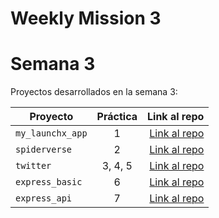 # Weekly Mission 3


# Semana 3

Proyectos desarrollados en la semana 3:

| Proyecto           | Práctica |                                                             Link al repo |
| ------------------ | :-------: | -----------------------------------------------------------------------: |
| `my_launchx_app` |     1     | [Link al repo](https://github.com/JoseAnayaR/my_launchx_app) |
| `spiderverse`    |     2     | [Link al repo](https://github.com/JoseAnayaR/spiderverse) |
| `twitter`        |  3, 4, 5  | [Link al repo](https://github.com/JoseAnayaR/twitter) |
| `express_basic`  |     6     | [Link al repo](https://github.com/JoseAnayaR/express_basic) |
| `express_api`    |     7     | [Link al repo](https://github.com/JoseAnayaR/express_api) |

